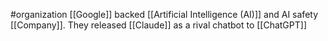 #organization 
[[Google]] backed [[Artificial Intelligence (AI)]] and AI safety [[Company]].
They released [[Claude]] as a rival chatbot to [[ChatGPT]]